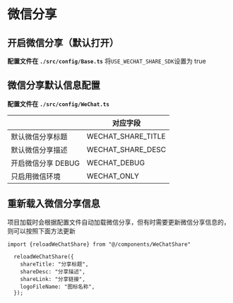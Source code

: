 # 微信分享

## 开启微信分享（默认打开）

**配置文件在 `./src/config/Base.ts`**
将`USE_WECHAT_SHARE_SDK`设置为 true

## 微信分享默认信息配置

**配置文件在 `./src/config/WeChat.ts`**

|                    | 对应字段           |
| ------------------ | ------------------ |
| 默认微信分享标题   | WECHAT_SHARE_TITLE |
| 默认微信分享描述   | WECHAT_SHARE_DESC  |
| 开启微信分享 DEBUG | WECHAT_DEBUG       |
| 只启用微信环境     | WECHAT_ONLY        |

## 重新载入微信分享信息

项目加载时会根据配置文件自动加载微信分享，但有时需要更新微信分享信息的，则可以按照下面方法更新

```
import {reloadWeChatShare} from "@/components/WeChatShare"

  reloadWeChatShare({
    shareTitle: "分享标题",
    shareDesc: "分享描述",
    shareLink: "分享链接",
    logoFileName: "图标名称",
  });

```
